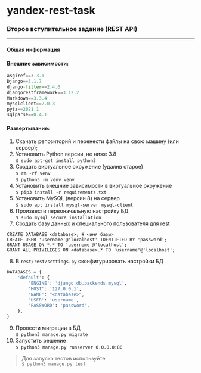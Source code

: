 # yandex-rest-task
### Второе вступительное задание (REST API)
***
#### Общая информация

#### Внешние зависимости: 
```python
asgiref==3.3.1
Django==3.1.7
django-filter==2.4.0
djangorestframework==3.12.2
Markdown==3.3.4
mysqlclient==2.0.3
pytz==2021.1
sqlparse==0.4.1
```
#### Развертывание:
1. Скачать репозиторий и перенести файлы на свою машину (или сервер);
2. Установить Python версии, не ниже 3.8  
``$ sudo apt-get install python3``
3. Создать виртуальное окружение (удалив старое)  
``$ rm -rf venv``  
``$ python3 -m venv venv``   
4. Установить внешние зависимости в виртуальное окружение  
``$ pip3 install -r requirements.txt``
5. Установить MySQL (версии 8) на сервер  
``$ sudo apt install mysql-server mysql-client``
6. Произвести первоначальную настройку БД  
``$ sudo mysql_secure_installation``  
7. Создать базу данных и специального пользователя для rest  
```mysql
CREATE DATABASE <database>; # <имя_базы>
CREATE USER 'username'@'localhost' IDENTIFIED BY 'password';
GRANT USAGE ON *.* TO 'username'@'localhost';
GRANT ALL PRIVILEGES ON <database>.* TO 'username'@'localhost';
```
8. В `rest/rest/settings.py` сконфигурировать настройки БД
```python
DATABASES = {
    'default': {
        'ENGINE': 'django.db.backends.mysql',
        'HOST': '127.0.0.1',
        'NAME': "<database>",
        'USER': 'username',
        'PASSWORD': 'password',
    },
}
```
9. Провести миграции в БД  
``$ python3 manage.py migrate``
10. Запустить решение  
``$ python3 manage.py runserver 0.0.0.0:80``
>Для запуска тестов используйте    
``$ python3 manage.py test``





